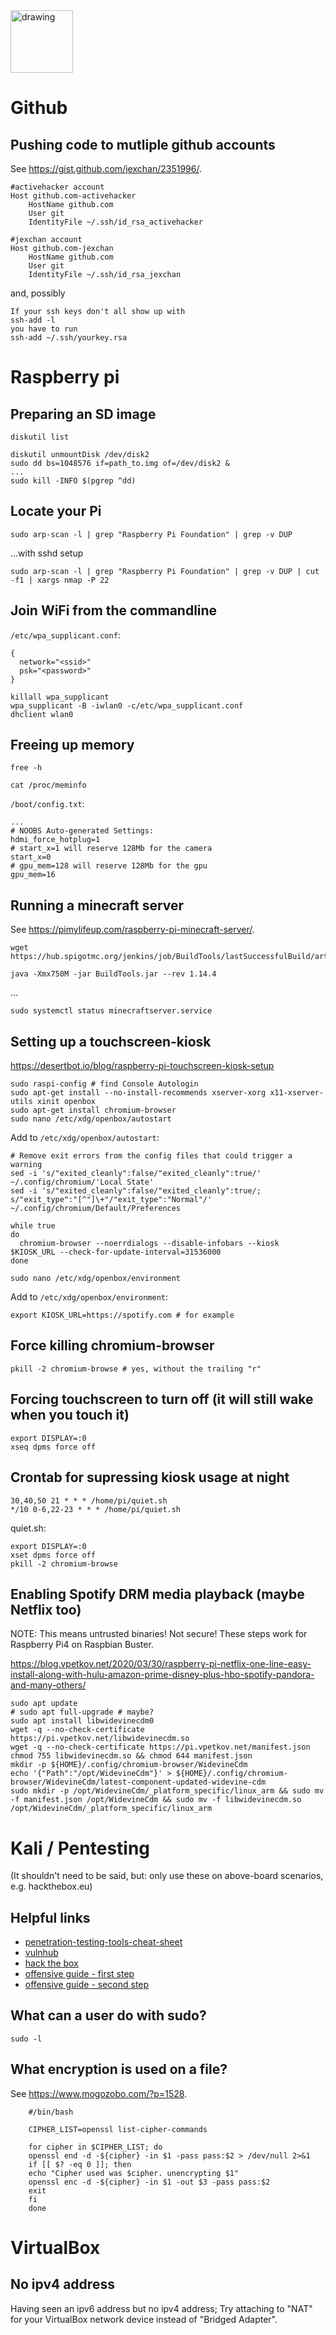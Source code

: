 <img src="https://i.pinimg.com/736x/9e/b2/c2/9eb2c214b911f382ebc7825768226285--gary-larson-the-far-side.jpg" alt="drawing" width="100"/> 

# Github

## Pushing code to mutliple github accounts

See https://gist.github.com/jexchan/2351996/.

```
#activehacker account
Host github.com-activehacker
	HostName github.com
	User git
	IdentityFile ~/.ssh/id_rsa_activehacker

#jexchan account
Host github.com-jexchan
	HostName github.com
	User git
	IdentityFile ~/.ssh/id_rsa_jexchan
```

and, possibly

```
If your ssh keys don't all show up with
ssh-add -l
you have to run
ssh-add ~/.ssh/yourkey.rsa
```

# Raspberry pi

## Preparing an SD image

```
diskutil list
```

```
diskutil unmountDisk /dev/disk2
sudo dd bs=1048576 if=path_to.img of=/dev/disk2 &
...
sudo kill -INFO $(pgrep ^dd)
```

## Locate your Pi

```
sudo arp-scan -l | grep "Raspberry Pi Foundation" | grep -v DUP
```

...with sshd setup

```
sudo arp-scan -l | grep "Raspberry Pi Foundation" | grep -v DUP | cut -f1 | xargs nmap -P 22
```

## Join WiFi from the commandline

`/etc/wpa_supplicant.conf`:
```
{
  network="<ssid>"
  psk="<password>"
}
```

```
killall wpa_supplicant
wpa_supplicant -B -iwlan0 -c/etc/wpa_supplicant.conf
dhclient wlan0
```

## Freeing up memory

```
free -h
```

```
cat /proc/meminfo
```

`/boot/config.txt`:
```
...
# NOOBS Auto-generated Settings:
hdmi_force_hotplug=1
# start_x=1 will reserve 128Mb for the camera
start_x=0
# gpu_mem=128 will reserve 128Mb for the gpu
gpu_mem=16
```

## Running a minecraft server

See https://pimylifeup.com/raspberry-pi-minecraft-server/.

```
wget https://hub.spigotmc.org/jenkins/job/BuildTools/lastSuccessfulBuild/artifact/target/BuildTools.jar
```

```
java -Xmx750M -jar BuildTools.jar --rev 1.14.4
```

...

```
sudo systemctl status minecraftserver.service
```

## Setting up a touchscreen-kiosk

https://desertbot.io/blog/raspberry-pi-touchscreen-kiosk-setup

```
sudo raspi-config # find Console Autologin
sudo apt-get install --no-install-recommends xserver-xorg x11-xserver-utils xinit openbox
sudo apt-get install chromium-browser
sudo nano /etc/xdg/openbox/autostart
```

Add to `/etc/xdg/openbox/autostart`:
```
# Remove exit errors from the config files that could trigger a warning
sed -i 's/"exited_cleanly":false/"exited_cleanly":true/' ~/.config/chromium/'Local State' 
sed -i 's/"exited_cleanly":false/"exited_cleanly":true/; s/"exit_type":"[^"]\+"/"exit_type":"Normal"/' ~/.config/chromium/Default/Preferences

while true
do
  chromium-browser --noerrdialogs --disable-infobars --kiosk $KIOSK_URL --check-for-update-interval=31536000
done
```

```
sudo nano /etc/xdg/openbox/environment
```

Add to `/etc/xdg/openbox/environment`:
```
export KIOSK_URL=https://spotify.com # for example
```

## Force killing chromium-browser

```
pkill -2 chromium-browse # yes, without the trailing "r"
```

## Forcing touchscreen to turn off (it will still wake when you touch it)

```
export DISPLAY=:0
xseq dpms force off
```

## Crontab for supressing kiosk usage at night

```
30,40,50 21 * * * /home/pi/quiet.sh
*/10 0-6,22-23 * * * /home/pi/quiet.sh
```

quiet.sh:
```
export DISPLAY=:0
xset dpms force off
pkill -2 chromium-browse
```

## Enabling Spotify DRM media playback (maybe Netflix too)

NOTE: This means untrusted binaries! Not secure!
These steps work for Raspberry Pi4 on Raspbian Buster. 

https://blog.vpetkov.net/2020/03/30/raspberry-pi-netflix-one-line-easy-install-along-with-hulu-amazon-prime-disney-plus-hbo-spotify-pandora-and-many-others/

```
sudo apt update
# sudo apt full-upgrade # maybe?
sudo apt install libwidevinecdm0
wget -q --no-check-certificate https://pi.vpetkov.net/libwidevinecdm.so
wget -q --no-check-certificate https://pi.vpetkov.net/manifest.json
chmod 755 libwidevinecdm.so && chmod 644 manifest.json 
mkdir -p ${HOME}/.config/chromium-browser/WidevineCdm
echo '{"Path":"/opt/WidevineCdm"}' > ${HOME}/.config/chromium-browser/WidevineCdm/latest-component-updated-widevine-cdm
sudo mkdir -p /opt/WidevineCdm/_platform_specific/linux_arm && sudo mv -f manifest.json /opt/WidevineCdm && sudo mv -f libwidevinecdm.so /opt/WidevineCdm/_platform_specific/linux_arm 
```

# Kali / Pentesting

(It shouldn't need to be said, but: only use these on above-board scenarios, e.g. hackthebox.eu)

## Helpful links

* [penetration-testing-tools-cheat-sheet](https://highon.coffee/blog/penetration-testing-tools-cheat-sheet/)
* [vulnhub](https://www.vulnhub.com/)
* [hack the box](https://www.hackthebox.eu)
* [offensive guide - first step](https://0xsp.com/offensive/offensive-guide)
* [offensive guide - second step](https://0xsp.com/offensive/offensive-guide-second-step)

## What can a user do with sudo?

`sudo -l`

## What encryption is used on a file?

See https://www.mogozobo.com/?p=1528.

```
    #/bin/bash

    CIPHER_LIST=openssl list-cipher-commands

    for cipher in $CIPHER_LIST; do
    openssl end -d -${cipher} -in $1 -pass pass:$2 > /dev/null 2>&1
    if [[ $? -eq 0 ]]; then
    echo "Cipher used was $cipher. unencrypting $1"
    openssl enc -d -${cipher} -in $1 -out $3 -pass pass:$2
    exit
    fi
    done
```

# VirtualBox

## No ipv4 address

Having seen an ipv6 address but no ipv4 address; Try attaching to "NAT" for your VirtualBox network device instead of "Bridged Adapter".
